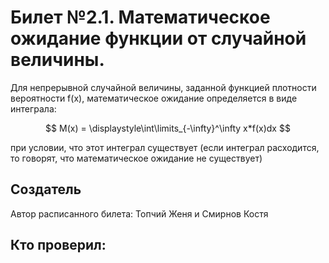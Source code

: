 # Билет №2.1. Математическое ожидание функции от случайной величины.

Для непрерывной случайной величины, заданной функцией плотности вероятности f(x), математическое ожидание определяется в виде интеграла:

$$ M(x) = \displaystyle\int\limits_{-\infty}^\infty x*f(x)dx $$

 при условии, что этот интеграл существует (если интеграл расходится, то говорят, что математическое ожидание не существует)

## Создатель

Автор расписанного билета: Топчий Женя и Смирнов Костя

Кто проверил:
- 

